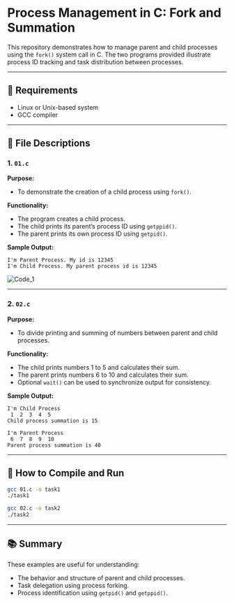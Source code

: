 # Process Management in C: Fork and Summation

This repository demonstrates how to manage parent and child processes using the `fork()` system call in C. The two programs provided illustrate process ID tracking and task distribution between processes.

---

## 🔧 Requirements
- Linux or Unix-based system
- GCC compiler

---

## 📁 File Descriptions

### 1. `01.c`
**Purpose:**
- To demonstrate the creation of a child process using `fork()`.

**Functionality:**
- The program creates a child process.
- The child prints its parent’s process ID using `getppid()`.
- The parent prints its own process ID using `getpid()`.

**Sample Output:**
```
I'm Parent Process. My id is 12345
I'm Child Process. My parent process id is 12345
```
![Code_1](https://github.com/user-attachments/assets/50589a36-5a98-46dd-a283-fb7b360dc6d4)

---

### 2. `02.c`
**Purpose:**
- To divide printing and summing of numbers between parent and child processes.

**Functionality:**
- The child prints numbers 1 to 5 and calculates their sum.
- The parent prints numbers 6 to 10 and calculates their sum.
- Optional `wait()` can be used to synchronize output for consistency.

**Sample Output:**
```
I'm Child Process
 1  2  3  4  5 
Child process summation is 15

I'm Parent Process
 6  7  8  9  10 
Parent process summation is 40
```

---

## 🧪 How to Compile and Run
```sh
gcc 01.c -o task1
./task1

gcc 02.c -o task2
./task2
```

---

## 📚 Summary
These examples are useful for understanding:
- The behavior and structure of parent and child processes.
- Task delegation using process forking.
- Process identification using `getpid()` and `getppid()`.
